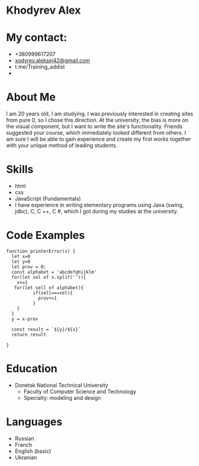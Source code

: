 # Khodyrev Alex

# My contact:
* +380999617207
* xodyrev.aleksej42@gmail.com
* t.me/Training_addist
* 
# About Me
I am 20 years old, I am studying.
I was previously interested in creating sites from pure 0, so I chose this direction. At the university, the bias is more on the visual component, but I want to write the site's functionality. Friends suggested your course, which immediately looked different from others. I am sure I will be able to gain experience and create my first works together with your unique method of leading students.
# Skills
* html
* css
* JavaScript (Fundamentals)
* I have experience in writing elementary programs using Java (swing, jdbc), C, C ++, C #, which I got during my studies at the university.
# Code Examples
```
function printerError(s) {
  let x=0
  let y=0
  let prov = 0;
  const alphabet = 'abcdefghijklm'
  for(let sel of s.split('')){
    x+=1
   for(let sell of alphabet){
          if(sell===sel){
            prov+=1
          }
    }
  }
  y = x-prov
  
  const result = `${y}/${x}`
  return result
  
}

```
# Education
* Donetsk National Technical University
    * Faculty of Computer Science and Technology
    * Specialty: modeling and design
# Languages
* Russian 
* Franch
* English (basic)
* Ukranian

